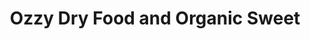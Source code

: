 ---
title: "Ozzy Dry Food and Organic Sweet"
url: /dorking/ozzy-dry-food-and-organic-sweet/
shop: Süßwaren
---